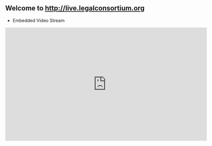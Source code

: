 ## Welcome to http://live.legalconsortium.org

* Embedded Video Stream

 <iframe width="640" height="360" src="https://www.youtube.com/embed/BJxta3Q_Ufg" frameborder="0" allowfullscreen></iframe>


